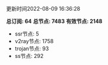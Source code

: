 更新时间2022-08-09 16:36:28

**总订阅: 64**
**总节点: 7483**
**有效节点: 2148**
- ssr节点: 5
- v2ray节点: 1758
- trojan节点: 93
- ss节点: 292

